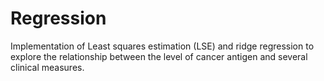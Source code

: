 # Regression
Implementation of Least squares estimation (LSE) and ridge regression to explore the relationship between the level of cancer antigen and several clinical measures. 
